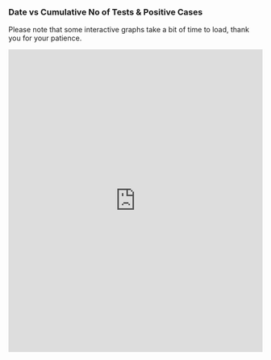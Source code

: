 ### Date vs Cumulative No of Tests & Positive Cases
Please note that some interactive graphs take a bit of time to load, thank you for your patience.
<div align="center">
    <iframe src="https://simonrosen173.github.io/Covid19SAData/date_vs_cases_tests.html" align="middle" frameborder="0" width="100%" height="600px"></iframe>
</div>